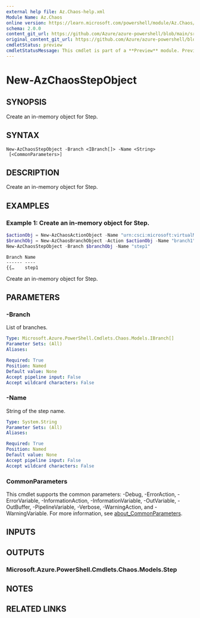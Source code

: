 ```yaml
---
external help file: Az.Chaos-help.xml
Module Name: Az.Chaos
online version: https://learn.microsoft.com/powershell/module/Az.Chaos/new-azchaosstepobject
schema: 2.0.0
content_git_url: https://github.com/Azure/azure-powershell/blob/main/src/Chaos/Chaos/help/New-AzChaosStepObject.md
original_content_git_url: https://github.com/Azure/azure-powershell/blob/main/src/Chaos/Chaos/help/New-AzChaosStepObject.md
cmdletStatus: preview
cmdletStatusMessage: This cmdlet is part of a **Preview** module. Preview versions aren't recommended for use in production environments. For more information, see https://aka.ms/azps-refstatus.
---
```


# New-AzChaosStepObject

## SYNOPSIS
Create an in-memory object for Step.

## SYNTAX

```
New-AzChaosStepObject -Branch <IBranch[]> -Name <String>
 [<CommonParameters>]
```

## DESCRIPTION
Create an in-memory object for Step.

## EXAMPLES

### Example 1: Create an in-memory object for Step.
```powershell
$actionObj = New-AzChaosActionObject -Name "urn:csci:microsoft:virtualMachine:shutdown/1.0" -Type "continuous"
$branchObj = New-AzChaosBranchObject -Action $actionObj -Name "branch1"
New-AzChaosStepObject -Branch $branchObj -Name "step1"
```

```output
Branch Name
------ ----
{{…    step1
```

Create an in-memory object for Step.

## PARAMETERS

### -Branch
List of branches.

```yaml
Type: Microsoft.Azure.PowerShell.Cmdlets.Chaos.Models.IBranch[]
Parameter Sets: (All)
Aliases:

Required: True
Position: Named
Default value: None
Accept pipeline input: False
Accept wildcard characters: False
```

### -Name
String of the step name.

```yaml
Type: System.String
Parameter Sets: (All)
Aliases:

Required: True
Position: Named
Default value: None
Accept pipeline input: False
Accept wildcard characters: False
```

### CommonParameters
This cmdlet supports the common parameters: -Debug, -ErrorAction, -ErrorVariable, -InformationAction, -InformationVariable, -OutVariable, -OutBuffer, -PipelineVariable, -Verbose, -WarningAction, and -WarningVariable. For more information, see [about_CommonParameters](http://go.microsoft.com/fwlink/?LinkID=113216).

## INPUTS

## OUTPUTS

### Microsoft.Azure.PowerShell.Cmdlets.Chaos.Models.Step

## NOTES

## RELATED LINKS
